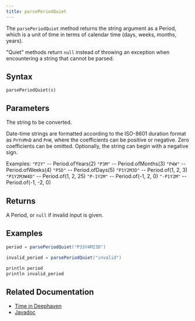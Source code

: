 ```yaml
---
title: parsePeriodQuiet
---
```


The `parsePeriodQuiet` method returns the string argument as a Period, which is a unit of time in terms of calendar time (days, weeks, months, years).

"Quiet" methods return `null` instead of throwing an exception when encountering a string that cannot be parsed.

## Syntax

```
parsePeriodQuiet(s)
```

## Parameters

<ParamTable>
<Param name="s" type="string">

The string to be converted.

Date-time strings are formatted according to the ISO-8601 duration format as `PnYnMnD` and `PnW`, where the coefficients can be positive or negative. Zero coefficients can be omitted. Optionally, the string can begin with a negative sign.

Examples:
`"P2Y"` -- Period.ofYears(2)
`"P3M"` -- Period.ofMonths(3)
`"P4W"` -- Period.ofWeeks(4)
`"P5D"` -- Period.ofDays(5)
`"P1Y2M3D"` -- Period.of(1, 2, 3)
`"P1Y2M3W4D"` -- Period.of(1, 2, 25)
`"P-1Y2M"` -- Period.of(-1, 2, 0)
`"-P1Y2M"` -- Period.of(-1, -2, 0)

</Param>
</ParamTable>

## Returns

A Period, or `null` if invalid input is given.

## Examples

```groovy order=:log
period = parsePeriodQuiet("P33Y4M23D")

invalid_period = parsePeriodQuiet("invalid")

println period
println invalid_period
```

## Related Documentation

- [Time in Deephaven](../../../conceptual/time-in-deephaven.md)
- [Javadoc](https://deephaven.io/core/javadoc/io/deephaven/time/DateTimeUtils.html#parsePeriodQuiet(java.lang.String))
